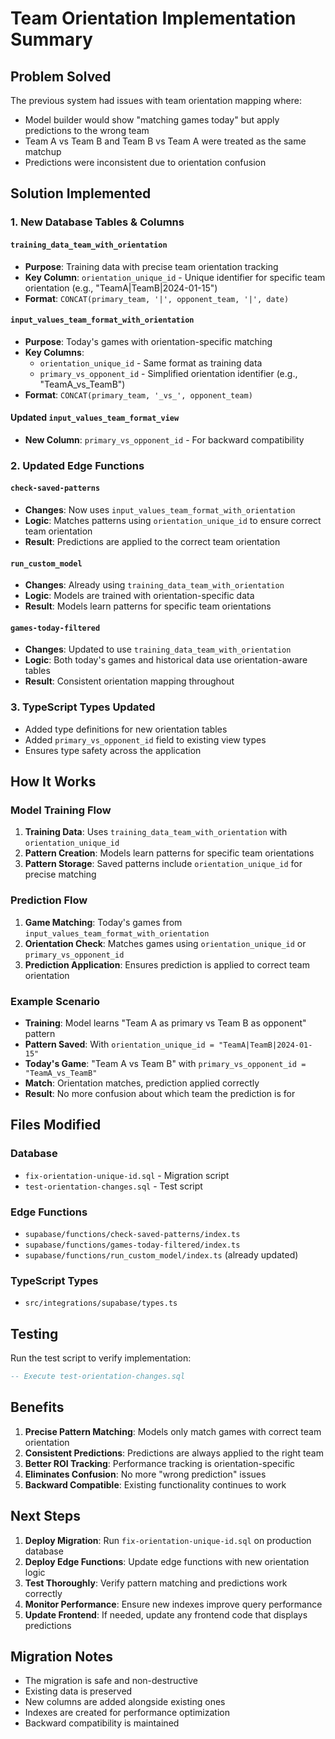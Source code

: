 # Team Orientation Implementation Summary

## Problem Solved
The previous system had issues with team orientation mapping where:
- Model builder would show "matching games today" but apply predictions to the wrong team
- Team A vs Team B and Team B vs Team A were treated as the same matchup
- Predictions were inconsistent due to orientation confusion

## Solution Implemented

### 1. New Database Tables & Columns

#### `training_data_team_with_orientation`
- **Purpose**: Training data with precise team orientation tracking
- **Key Column**: `orientation_unique_id` - Unique identifier for specific team orientation (e.g., "TeamA|TeamB|2024-01-15")
- **Format**: `CONCAT(primary_team, '|', opponent_team, '|', date)`

#### `input_values_team_format_with_orientation`
- **Purpose**: Today's games with orientation-specific matching
- **Key Columns**:
  - `orientation_unique_id` - Same format as training data
  - `primary_vs_opponent_id` - Simplified orientation identifier (e.g., "TeamA_vs_TeamB")
- **Format**: `CONCAT(primary_team, '_vs_', opponent_team)`

#### Updated `input_values_team_format_view`
- **New Column**: `primary_vs_opponent_id` - For backward compatibility

### 2. Updated Edge Functions

#### `check-saved-patterns`
- **Changes**: Now uses `input_values_team_format_with_orientation`
- **Logic**: Matches patterns using `orientation_unique_id` to ensure correct team orientation
- **Result**: Predictions are applied to the correct team orientation

#### `run_custom_model`
- **Changes**: Already using `training_data_team_with_orientation`
- **Logic**: Models are trained with orientation-specific data
- **Result**: Models learn patterns for specific team orientations

#### `games-today-filtered`
- **Changes**: Updated to use `training_data_team_with_orientation`
- **Logic**: Both today's games and historical data use orientation-aware tables
- **Result**: Consistent orientation mapping throughout

### 3. TypeScript Types Updated
- Added type definitions for new orientation tables
- Added `primary_vs_opponent_id` field to existing view types
- Ensures type safety across the application

## How It Works

### Model Training Flow
1. **Training Data**: Uses `training_data_team_with_orientation` with `orientation_unique_id`
2. **Pattern Creation**: Models learn patterns for specific team orientations
3. **Pattern Storage**: Saved patterns include `orientation_unique_id` for precise matching

### Prediction Flow
1. **Game Matching**: Today's games from `input_values_team_format_with_orientation`
2. **Orientation Check**: Matches games using `orientation_unique_id` or `primary_vs_opponent_id`
3. **Prediction Application**: Ensures prediction is applied to correct team orientation

### Example Scenario
- **Training**: Model learns "Team A as primary vs Team B as opponent" pattern
- **Pattern Saved**: With `orientation_unique_id = "TeamA|TeamB|2024-01-15"`
- **Today's Game**: "Team A vs Team B" with `primary_vs_opponent_id = "TeamA_vs_TeamB"`
- **Match**: Orientation matches, prediction applied correctly
- **Result**: No more confusion about which team the prediction is for

## Files Modified

### Database
- `fix-orientation-unique-id.sql` - Migration script
- `test-orientation-changes.sql` - Test script

### Edge Functions
- `supabase/functions/check-saved-patterns/index.ts`
- `supabase/functions/games-today-filtered/index.ts`
- `supabase/functions/run_custom_model/index.ts` (already updated)

### TypeScript Types
- `src/integrations/supabase/types.ts`

## Testing

Run the test script to verify implementation:
```sql
-- Execute test-orientation-changes.sql
```

## Benefits

1. **Precise Pattern Matching**: Models only match games with correct team orientation
2. **Consistent Predictions**: Predictions are always applied to the right team
3. **Better ROI Tracking**: Performance tracking is orientation-specific
4. **Eliminates Confusion**: No more "wrong prediction" issues
5. **Backward Compatible**: Existing functionality continues to work

## Next Steps

1. **Deploy Migration**: Run `fix-orientation-unique-id.sql` on production database
2. **Deploy Edge Functions**: Update edge functions with new orientation logic
3. **Test Thoroughly**: Verify pattern matching and predictions work correctly
4. **Monitor Performance**: Ensure new indexes improve query performance
5. **Update Frontend**: If needed, update any frontend code that displays predictions

## Migration Notes

- The migration is safe and non-destructive
- Existing data is preserved
- New columns are added alongside existing ones
- Indexes are created for performance optimization
- Backward compatibility is maintained 